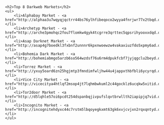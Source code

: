     <h2>Top 8 Darkweb Markets</h2>
    <ul>
        <li>Alphabay Market - <a href="http://alphaa3u7wqyqjqctrr44bs76ylhfibeqoco2wyya4fnrjwr77x2tbqd.onion">http://alphaa3u7wqyqjqctrr44bs76ylhfibeqoco2wyya4fnrjwr77x2tbqd.onion</a></li>
        <li>Archetyp Market - <a href="http://arche3pmohqc2fou7flomkw4gyk4tcgrre3qrttec5qpsrihyooxxdqd.onion">http://arche3pmohqc2fou7flomkw4gyk4tcgrre3qrttec5qpsrihyooxxdqd.onion</a></li>
        <li>Asap Darknet Market - <a href="http://asap4g7boedkl3fxbnf2unnnr6kpxnwoewzw4vakaxiuzfdo5xpmy6ad.onion">http://asap4g7boedkl3fxbnf2unnnr6kpxnwoewzw4vakaxiuzfdo5xpmy6ad.onion</a></li>
        <li>Bohemia Dark Market - <a href="http://bohemiabmgo5arzb6so564wzdsf76u6rm4dpukfcbf7jyjqgclu2beyd.onion">http://bohemiabmgo5arzb6so564wzdsf76u6rm4dpukfcbf7jyjqgclu2beyd.onion</a></li>
        <li>Torrez Market - <a href="http://yxuy5oard6zn25hgjmtp3fmndimfwljhw44u4jappxthbfbli6ycyrqd.onion">http://yxuy5oard6zn25hgjmtp3fmndimfwljhw44u4jappxthbfbli6ycyrqd.onion</a></li>
        <li>Vice City Market - <a href="http://vicecitya4htlqf2msop4jt7lqhmbwkuml2c44gocklz6ucqkw5xitid.onion">http://vicecitya4htlqf2msop4jt7lqhmbwkuml2c44gocklz6ucqkw5xitid.onion</a></li>
        <li>Tor2door Market - <a href="http://d5lqhle57oi6pcdt254dspanbqjivpufslqvtbrwllth2iapipjq7vid.onion">http://d5lqhle57oi6pcdt254dspanbqjivpufslqvtbrwllth2iapipjq7vid.onion</a></li>
        <li>Incognito Market - <a href="http://incognitehdyxc44c7rstm5lbqoyegkxmt63gk6xvjcvjxn2rqxqntyd.onion">http://incognitehdyxc44c7rstm5lbqoyegkxmt63gk6xvjcvjxn2rqxqntyd.onion</a></li>
    </ul>
